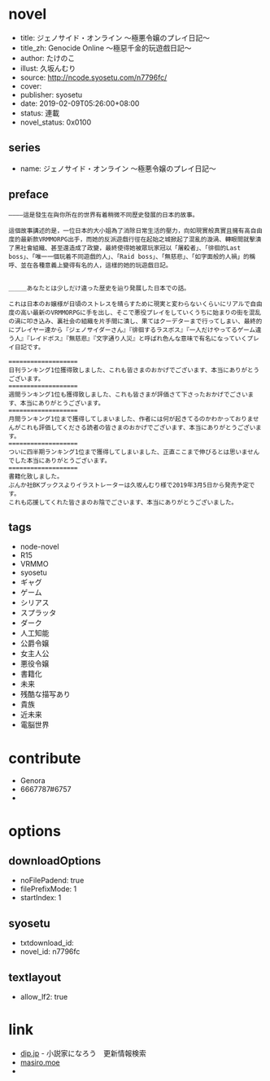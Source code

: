 # novel

- title: ジェノサイド・オンライン 〜極悪令嬢のプレイ日記〜
- title_zh: Genocide Online ～極惡千金的玩遊戲日記～
- author: たけのこ
- illust: 久坂んむり
- source: http://ncode.syosetu.com/n7796fc/
- cover:
- publisher: syosetu
- date: 2019-02-09T05:26:00+08:00
- status: 連載
- novel_status: 0x0100

## series

- name: ジェノサイド・オンライン 〜極悪令嬢のプレイ日記〜

## preface


```
――――這是發生在與你所在的世界有着稍微不同歷史發展的日本的故事。

這個故事講述的是，一位日本的大小姐為了消除日常生活的壓力，向如現實般真實且擁有高自由度的最新款VRMMORPG出手，而她的反派遊戲行徑在起始之城掀起了混亂的漩渦、轉眼間就擊潰了黑社會組織、甚至還造成了政變，最終使得她被眾玩家冠以「屠殺者」、「徘徊的Last boss」、「唯一一個玩着不同遊戲的人」、「Raid boss」、「無慈悲」、「如字面般的人禍」的稱呼、並在各種意義上變得有名的人，這樣的她的玩遊戲日記。


＿＿＿あなたとは少しだけ違った歴史を辿り発展した日本での話。

これは日本のお嬢様が日頃のストレスを晴らすために現実と変わらないくらいにリアルで自由度の高い最新のVRMMORPGに手を出し、そこで悪役プレイをしていくうちに始まりの街を混乱の渦に叩き込み、裏社会の組織を片手間に潰し、果てはクーデターまで行ってしまい、最終的にプレイヤー達から『ジェノサイダーさん』『徘徊するラスボス』『一人だけやってるゲーム違う人』『レイドボス』『無慈悲』『文字通り人災』と呼ばれ色んな意味で有名になっていくプレイ日記です。

===================
日刊ランキング1位獲得致しました、これも皆さまのおかげでございます、本当にありがとうございます。
===================
週間ランキング1位も獲得致しました、これも皆さまが評価さて下さったおかげでごさいます、本当にありがとうございます。
===================
月間ランキング1位まで獲得してしまいました、作者には何が起きてるのかわかっておりませんがこれも評価してくださる読者の皆さまのおかげでございます、本当にありがとうございます。
===================
ついに四半期ランキング1位まで獲得してしまいました、正直ここまで伸びるとは思いませんでした本当にありがとうございます。
===================
書籍化致しました。
ぶんか社BKブックスよりイラストレーターは久坂んむり様で2019年3月5日から発売予定です。
これも応援してくれた皆さまのお陰でごさいます、本当にありがとうございました。
```

## tags

- node-novel
- R15
- VRMMO
- syosetu
- ギャグ
- ゲーム
- シリアス
- スプラッタ
- ダーク
- 人工知能
- 公爵令嬢
- 女主人公
- 悪役令嬢
- 書籍化
- 未来
- 残酷な描写あり
- 貴族
- 近未来
- 電脳世界

# contribute

- Genora
- 6667787#6757
- 

# options

## downloadOptions

- noFilePadend: true
- filePrefixMode: 1
- startIndex: 1

## syosetu

- txtdownload_id:
- novel_id: n7796fc

## textlayout

- allow_lf2: true

# link

- [dip.jp](https://narou.nar.jp/search.php?text=n7796fc&novel=all&genre=all&new_genre=all&length=0&down=0&up=100) - 小説家になろう　更新情報検索
- [masiro.moe](https://masiro.moe/forum.php?mod=forumdisplay&fid=115&page=1)
- 




